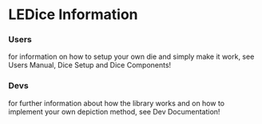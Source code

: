 # LEDice Information

### Users
for information on how to setup your own die and simply make it work, see 
Users Manual, Dice Setup and Dice Components!

### Devs
for further information about how the library works and on how to implement your own 
depiction method, see Dev Documentation!